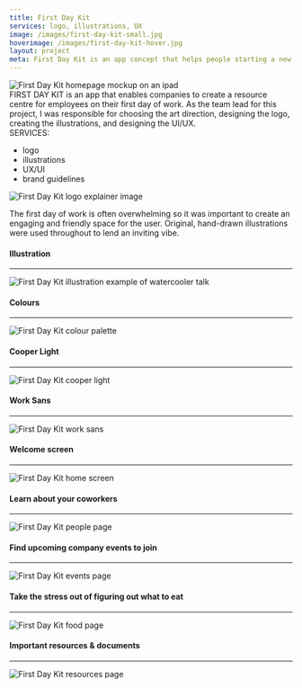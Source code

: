 ```yaml
---
title: First Day Kit
services: logo, illustrations, UX
image: /images/first-day-kit-small.jpg
hoverimage: /images/first-day-kit-hover.jpg
layout: project
meta: First Day Kit is an app concept that helps people starting a new job. Janelle was the team lead and was responsible for designing the logo, UI, illustrations, and brand direction.
---
```


<img class="img-flex load-hidden push-2" src="{{ site.baseurl }}/images/first-day-kit-ipad.jpg" alt="First Day Kit homepage mockup on an ipad" />

<div class="grid push-2 project-text">
  <div class="unit xs-1 m-2-3">
  FIRST DAY KIT is an app that enables companies to create a resource centre for employees on their first day of work. As the team lead for this project, I was responsible for choosing the art direction, designing the logo, creating the illustrations, and designing the UI/UX.
  </div>
  <aside class="unit xs-1 m-1-3">
  SERVICES:
    <ul class="list-group pad-t-1-2">
      <li>logo</li>
      <li>illustrations</li>
      <li>UX/UI</li>
      <li>brand guidelines</li>
    </ul>
  </aside>
</div>

<img class="img-flex load-hidden" src="{{ site.baseurl }}/images/first-day-kit-logo-explain.jpg" alt="First Day Kit logo explainer image"/>

<p class="project-text">The first day of work is often overwhelming so it was important to create an
engaging and friendly space for the user. Original, hand-drawn illustrations
were used throughout to lend an inviting vibe.</p>

<h4>Illustration</h4><hr>
<img class="img-flex load-hidden" src="{{ site.baseurl }}/images/first-day-kit-illustration.png" alt="First Day Kit illustration example of watercooler talk"/>

<h4>Colours</h4><hr>
<img class="img-flex load-hidden push-2" src="{{ site.baseurl }}/images/first-day-kit-colours.jpg" alt="First Day Kit colour palette"/>

<div class="grid push-2">
  <div class="unit s-2-3 m-2-3 pad-r">
    <h4>Cooper Light</h4><hr>
    <img class="img-flex load-hidden" src="{{ site.baseurl }}/images/cooper-light.svg" alt="First Day Kit cooper light"/>
  </div>
  <div class="unit s-1-3 m-1-3">
    <h4>Work Sans</h4><hr>
    <img class="img-flex load-hidden" src="{{ site.baseurl }}/images/work-sans.svg" alt="First Day Kit work sans"/>
  </div>
</div>

<h4>Welcome screen</h4><hr>
<img class="img-flex load-hidden push" src="{{ site.baseurl }}/images/first-day-kit-home.jpg" alt="First Day Kit home screen"/>

<h4>Learn about your coworkers</h4><hr>
<img class="img-flex load-hidden push" src="{{ site.baseurl }}/images/first-day-kit-people.jpg" alt="First Day Kit people page"/>

<h4>Find upcoming company events to join</h4><hr>
<img class="img-flex load-hidden push" src="{{ site.baseurl }}/images/first-day-kit-events.jpg" alt="First Day Kit events page"/>

<h4>Take the stress out of figuring out what to eat</h4><hr>
<img class="img-flex load-hidden push" src="{{ site.baseurl }}/images/first-day-kit-map.jpg" alt="First Day Kit food page"/>

<h4>Important resources & documents</h4><hr>
<img class="img-flex load-hidden push" src="{{ site.baseurl }}/images/first-day-kit-resources.jpg" alt="First Day Kit resources page"/>
